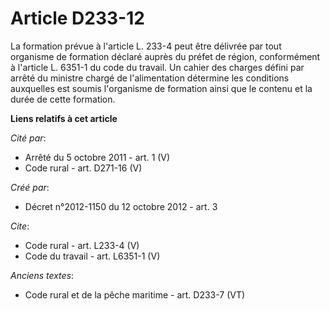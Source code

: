 # Article D233-12

La formation prévue à l'article L. 233-4 peut être délivrée par tout organisme de formation déclaré auprès du préfet de
région, conformément à l'article L. 6351-1 du code du travail. Un cahier des charges défini par arrêté du ministre chargé de
l'alimentation détermine les conditions auxquelles est soumis l'organisme de formation ainsi que le contenu et la durée de
cette formation.

**Liens relatifs à cet article**

_Cité par_:

  - Arrêté du 5 octobre 2011 - art. 1 (V)
  - Code rural - art. D271-16 (V)

_Créé par_:

  - Décret n°2012-1150 du 12 octobre 2012 - art. 3

_Cite_:

  - Code rural - art. L233-4 (V)
  - Code du travail - art. L6351-1 (V)

_Anciens textes_:

  - Code rural et de la pêche maritime - art. D233-7 (VT)
